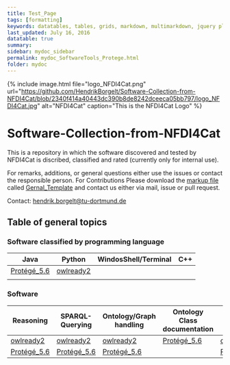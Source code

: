 ```yaml
---
title: Test_Page
tags: [formatting]
keywords: datatables, tables, grids, markdown, multimarkdown, jquery plugins
last_updated: July 16, 2016
datatable: true
summary:
sidebar: mydoc_sidebar
permalink: mydoc_SoftwareTools_Protege.html
folder: mydoc
---
```


{% include image.html file="logo_NFDI4Cat.png" url="https://github.com/HendrikBorgelt/Software-Collection-from-NFDI4Cat/blob/2340f414a40443dc390b8de8242dceeca05bb797/logo_NFDI4Cat.jpg" alt="NFDI4Cat" caption="This is the NFDI4Cat Logo" %}

# Software-Collection-from-NFDI4Cat
This is a repository in which the software discovered and tested by NFDI4Cat is discribed, classified and rated (currently only for internal use).

For remarks, additions, or general questions either use the issues or contact the responsible person.
For Contributions Please download the [markup file](https://github.com/HendrikBorgelt/Software-Collection-from-NFDI4Cat/blob/6edfd8f526362bbf89cbe736e94cc52d7cebd407/General_Template.md) called [Gernal_Template](https://github.com/HendrikBorgelt/Software-Collection-from-NFDI4Cat/blob/6edfd8f526362bbf89cbe736e94cc52d7cebd407/General_Template.md) and contact us either via mail, issue or pull request.

Contact: <a href="mailto:hendrik.borgelt@tu-dortmund.de?subject=Contact for Software Collection from NFDI4Cat">hendrik.borgelt@tu-dortmund.de</a>

## Table of general topics

### Software classified by programming language

|Java       |Python   |WindosShell/Terminal|C++|
|-----------|---------|--------------------|---|
|[Protégé_5.6]|[owlready2]|                    |   |
|           |         |                    |   |

### Software 

|Reasoning    |SPARQL-Querying|Ontology/Graph handling|Ontology Class documentation|SHACL        |
|-------------|---------------|-----------------------|----------------------------|-------------|
|[owlready2]  |[owlready2]    |[owlready2]            |[Protégé_5.6]               |[owlready2]  |
|[Protégé_5.6]|[Protégé_5.6]  |[Protégé_5.6]          |                            |[Protégé_5.6]|


[owlready2]: https://owlready2.readthedocs.io/en/latest/ 
[Protégé_5.6]: https://github.com/HendrikBorgelt/Software-Collection-from-NFDI4Cat/blob/c61e55aec628e5594cdb30c11c76d820d2d73fd0/Pro%C3%A9g%C3%A9_5.6.md

